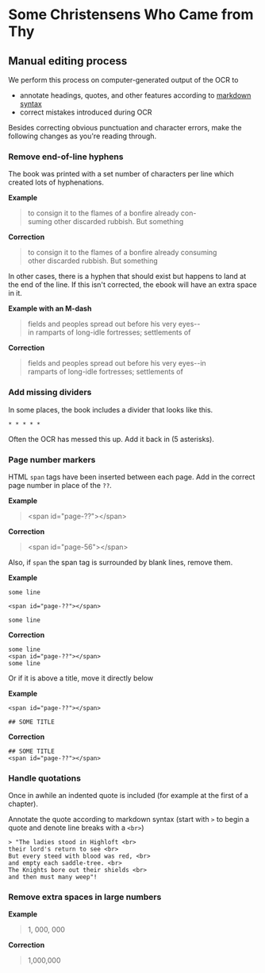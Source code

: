 # Some Christensens Who Came from Thy

## Manual editing process
We perform this process on computer-generated output of the OCR to
- annotate headings, quotes, and other features according to [markdown syntax](https://daringfireball.net/projects/markdown/syntax)
- correct mistakes introduced during OCR

Besides correcting obvious punctuation and character errors, make the following changes as you're reading through.

### Remove end-of-line hyphens
The book was printed with a set number of characters per line which created lots of hyphenations. 

**Example**
> to consign it to the flames of a bonfire already con-  
suming other discarded rubbish. But something

**Correction**
> to consign it to the flames of a bonfire already consuming  
> other discarded rubbish. But something

In other cases, there is a hyphen that should exist but happens to land at the end of the line. If this isn't corrected, the ebook will have an extra space in it.

**Example with an M-dash**
> fields and peoples spread out before his very eyes--  
> in ramparts of long-idle fortresses; settlements of

**Correction**
> fields and peoples spread out before his very eyes--in  
> ramparts of long-idle fortresses; settlements of

### Add missing dividers

In some places, the book includes a divider that looks like this.

`* * * * *`

Often the OCR has messed this up. Add it back in (5 asterisks).

### Page number markers

HTML `span` tags have been inserted between each page. Add in the correct page number in place of the `??`.

**Example**
> \<span id="page-??"\>\</span\>

**Correction**
> \<span id="page-56"\>\</span\>

Also, if `span` the span tag is surrounded by blank lines, remove them.

**Example**
```
some line

<span id="page-??"></span>

some line
```

**Correction**
```
some line
<span id="page-??"></span>
some line
```

Or if it is above a title, move it directly below

**Example**
```
<span id="page-??"></span>

## SOME TITLE
```

**Correction**
```
## SOME TITLE
<span id="page-??"></span>
```

### Handle quotations
Once in awhile an indented quote is included (for example at the first of a chapter).

Annotate the quote according to markdown syntax (start with `>` to begin a quote and denote line breaks with a `<br>`)

```
> "The ladies stood in Highloft <br>
their lord's return to see <br>
But every steed with blood was red, <br>
and empty each saddle-tree. <br>
The Knights bore out their shields <br>
and then must many weep"!
```
### Remove extra spaces in large numbers
**Example**
> 1, 000, 000

**Correction**
> 1,000,000


